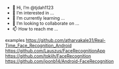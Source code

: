 - 👋 Hi, I’m @tjdah1123
- 👀 I’m interested in ...
- 🌱 I’m currently learning ...
- 💞️ I’m looking to collaborate on ...
- 📫 How to reach me ...


examples
https://github.com/atharvakale31/Real-Time_Face_Recognition_Android
https://github.com/Lauszus/FaceRecognitionApp
https://github.com/tokijh/FaceRecognition
https://github.com/joonb14/Android-FaceRecognition


<!---
tjdah1123/tjdah1123 is a ✨ special ✨ repository because its `README.md` (this file) appears on your GitHub profile.
You can click the Preview link to take a look at your changes.
--->
